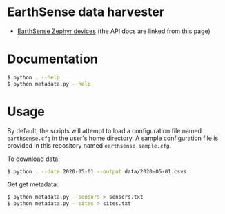 # EarthSense data harvester

* [EarthSense Zephyr devices](https://www.earthsense.co.uk/zephyr) (the API docs are linked from this page)

# Documentation

```bash
$ python . --help
$ python metadata.py --help
```

# Usage

By default, the scripts will attempt to load a configuration file named `earthsense.cfg` in the user's home directory. A sample configuration file is provided in this repository named `earthsense.sample.cfg`.

To download data:

```bash
$ python . --date 2020-05-01 --output data/2020-05-01.csvs
```

Get get metadata:

```bash
$ python metadata.py --sensors > sensors.txt
$ python metadata.py --sites > sites.txt
```

